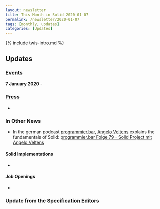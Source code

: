 ```yaml
---
layout: newsletter
title: This Month in Solid 2020-01-07
permalink: /newsletter/2020-01-07
tags: [monthly, updates]
categories: [Updates]
---
```

{% include twis-intro.md %}

## Updates

### [Events](https://solidproject.org/events)

**7 January 2020** - 
  
### [Press](https://solidproject.org/press)

* 

### In Other News

* In the german podcast [programmier.bar](https://programmier.bar), [Angelo Veltens](https://angelo.veltens.org/profile/card#me) explains the fundamentals of Solid: [programmier.bar Folge 79 - Solid Project mit Angelo Veltens](https://www.programmier.bar/podcast-episodes/folge-79-solid-project-mit-angelo-veltens)

#### Solid Implementations

* 

#### Job Openings
* 

### Update from the [Specification Editors](https://github.com/solid/process/blob/master/editors.md)
